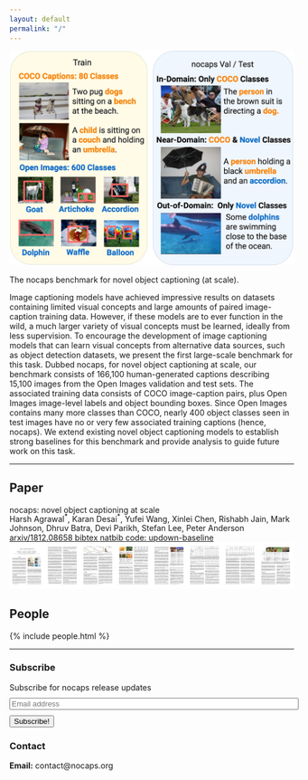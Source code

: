 ```yaml
---
layout: default
permalink: "/"
---
```


<link rel="stylesheet" type="text/css" href="/static/css/home.css">

<div class="container">
  <div class="row">
    <!-- Teaser figure -->
    <div class="col-md-6 col-sm-6 col-xs-6 col-12">
      <img alt="{{ site.title }}" title="{{ site.title }}" id="teaser-figure" src="/static/img/paper/teaser.jpg">
      <p id="teaser-caption">
        The <span class="nocaps-word">nocaps</span> benchmark for novel object captioning (at scale).
      </p>
    </div>
    <!-- Abstract -->
    <div class="col-md-6 col-sm-6 col-xs-6 col-12">
      <p>
      Image captioning models have achieved impressive results on datasets containing limited visual concepts and large amounts of paired image-caption training data. However, if these models are to ever function in the wild, a much larger variety of visual concepts must be learned, ideally from less supervision.
      To encourage the development of image captioning models that can learn visual concepts from alternative data sources, such as object detection datasets, we present the first large-scale benchmark for this task. Dubbed <span class="nocaps-word">nocaps</span>, for novel object captioning at scale, our benchmark consists of 166,100 human-generated captions describing 15,100 images from the Open Images validation and test sets. The associated training data consists of COCO image-caption pairs, plus Open Images image-level labels and object bounding boxes. Since Open Images contains many more classes than COCO, nearly 400 object classes seen in test images have no or very few associated training captions (hence, <span class="nocaps-word">nocaps</span>). We extend existing novel object captioning models to establish strong baselines for this benchmark and provide analysis to guide future work on this task.
      </p>
    </div>
  </div>
</div>

<hr>

<h2 class="anchor" id="paper">Paper</h2>

<div class="paper-container row">
  <!-- nocaps: novel object captioning at scale -->
  <div class="paper-title col-md-12 col-sm-12 col-xs-12">
    nocaps: novel object captioning at scale
  </div>
  <!-- negative margin to account for superscripted asterisk -->
  <div class="paper-authors col-md-12 col-sm-12 col-xs-12" style="margin-top: -4px;">
    Harsh Agrawal<sup>*</sup>, Karan Desai<sup>*</sup>, Yufei Wang, Xinlei Chen, Rishabh Jain, Mark Johnson, Dhruv Batra, Devi Parikh, Stefan Lee, Peter Anderson
  </div>
  <!-- arxiv and website link -->
  <div class="paper-links col-md-12 col-sm-12 col-xs-12">
    <a class="paper-link button-div" href="//arxiv.org/abs/1812.08658" target="_blank">
      arxiv/1812.08658
    </a>
    <a class="paper-link button-div" href="/static/bibliography/nocaps_bibtex.txt" target="_blank">
      bibtex
    </a>
    <a class="paper-link button-div" href="/static/bibliography/nocaps_natbib.txt" target="_blank">
      natbib
    </a>
    <a class="paper-link button-div" href="//github.com/nocaps-org/updown-baseline" target="_blank">
      code: updown-baseline
    </a>
  </div>
  <div class="paper-banner col-md-12 col-sm-12 col-xs-12">
    <a href="//nocaps.org/paper.pdf" target="_blank"> <img src="/static/img/paper/nocaps_banner.jpg" alt="nocaps paper" title="nocaps paper"/> </a>
  </div>
</div>

<h2 class="anchor" id="people">People</h2>

<div class="people-container">
{% include people.html %}
</div>

<hr>

<div class="row">
  <!-- Subscribe -->
  <div class="col-md-6 col-sm-6 col-xs-6 col-12">
    <h3>Subscribe</h3>
    <form action="https://tinyletter.com/nocaps" method="post" target="popupwindow" onsubmit="window.open('https://tinyletter.com/nocaps', 'popupwindow', 'scrollbars=yes,width=800,height=600');return true">
      <label for="tlemail">Subscribe for <span class="nocaps-word">nocaps</span> release updates</label>
      <div class="row">
        <div class="col-md-8 col-sm-8 col-xs-8 col-8" style="margin: 10px 0 10px 0">
          <input type="text" name="email" id="tlemail" placeholder="Email address" style="width: 100%"/>
        </div>
        <div class="col-md-4 col-sm-4 col-xs-4 col-4" style="margin: 10px 0 10px 0">
          <button type="submit">Subscribe!</button>
        </div>
      </div>
    </form>
  </div>

  <!-- Contact -->
  <div class="col-md-6 col-sm-6 col-xs-6 col-12">
    <h3>Contact</h3>
    <span><b>Email:</b> contact@nocaps.org</span>
  </div>
</div>

<br/>
